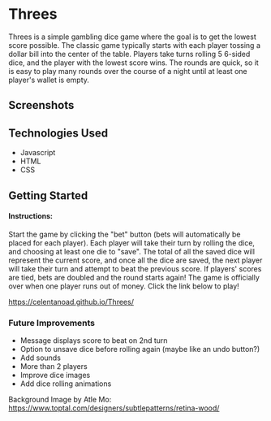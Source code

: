 # Threes
Threes is a simple gambling dice game where the goal is to get the lowest score possible.  The classic game typically starts with each player tossing a dollar bill into the center of the table.  Players take turns rolling 5 6-sided dice, and the player with the lowest score wins.  The rounds are quick, so it is easy to play many rounds over the course of a night until at least one player's wallet is empty.  

## Screenshots

## Technologies Used
- Javascript
- HTML
- CSS

## Getting Started
#### Instructions:
Start the game by clicking the "bet" button (bets will automatically be placed for each player). Each player will take their turn by rolling the dice, and choosing at least one die to "save". The total of all the saved dice will represent the current score, and once all the dice are saved, the next player will take their turn and attempt to beat the previous score.  If players' scores are tied, bets are doubled and the round starts again! The game is officially over when one player runs out of money. Click the link below to play!

https://celentanoad.github.io/Threes/



### Future Improvements
- Message displays score to beat on 2nd turn
- Option to unsave dice before rolling again (maybe like an undo button?)
- Add sounds
- More than 2 players
- Improve dice images
- Add dice rolling animations
  

Background Image by Atle Mo: https://www.toptal.com/designers/subtlepatterns/retina-wood/